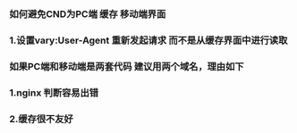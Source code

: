 ### 如何避免CND为PC端 缓存 移动端界面
### 1.设置vary:User-Agent 重新发起请求 而不是从缓存界面中进行读取
### 如果PC端和移动端是两套代码 建议用两个域名，理由如下
### 1.nginx 判断容易出错
### 2.缓存很不友好